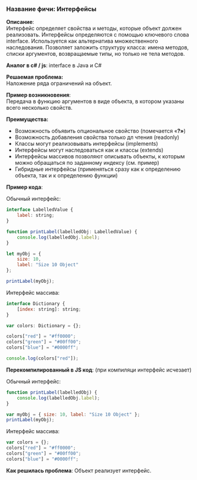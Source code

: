 ### **Название фичи: Интерфейсы**

**Описание**:  
Интерфейс определяет свойства и методы, которые объект должен реализовать. Интерфейсы определяются с помощью ключевого слова interface. Используется как альтернатива множественного наследования. Позволяет заложить структуру класса: имена методов, списки аргументов, возвращаемые типы, но только не тела методов.

**Аналог в c\# / js**: interface в Java и C\#

**Решаемая проблема:**  
Наложение ряда ограничений на объект.

**Пример возникновения**:  
Передача в функцию аргументов в виде объекта, в котором указаны всего несколько свойств.

**Преимущества:**

* Возможность объявить опциональное свойство \(помечается «**?»**\)
* Возможность добавления свойства только дл чтения \(readonly\)
* Классы могут реализовывать интерфейсы \(implements\)
* Интерфейсы могут наследоваться как и классы \(extends\)
* Интерфейсы массивов позволяют описывать объекты, к которым можно обращаться по заданному индексу \(см. пример\)
* Гибридные интерфейсы \(применяться сразу как к определению объекта, так и к определению функции\)

**Пример кода**:

Обычный интерфейс:

```js
interface LabelledValue {
    label: string;
}

function printLabel(labelledObj: LabelledValue) {
    console.log(labelledObj.label);
}

let myObj = {
    size: 10,
    label: "Size 10 Object"
};

printLabel(myObj);
```

Интерфейс массива:

```js
interface Dictionary {
    [index: string]: string;
}

var colors: Dictionary = {};

colors["red"] = "#ff0000";
colors["green"] = "#00ff00";
colors["blue"] = "#0000ff";

console.log(colors["red"]);
```

**Перекомпилированный в JS код**: \(при компиляци интерфейс исчезает\)

Обычный интерфейс:

```js
function printLabel(labelledObj) {
    console.log(labelledObj.label);
}

var myObj = { size: 10, label: "Size 10 Object" };
printLabel(myObj);
```

Интерфейс массива:

```js
var colors = {};
colors["red"] = "#ff0000";
colors["green"] = "#00ff00";
colors["blue"] = "#0000ff";
```

**Как решилась проблема**: Объект реализует интерфейс.

